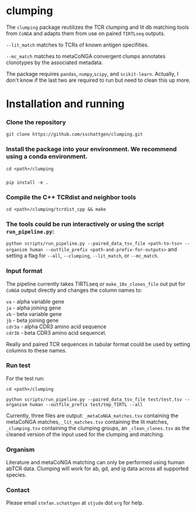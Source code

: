 # clumping

The `clumping` package reutilizes the TCR clumping and lit db matching tools from `CoNGA` and adapts them from use on paired `TIRTLseq` outputs.

`--lit_match` matches to TCRs of known antigen specifities.

`--mc_match` matches to metaCoNGA convergent clumps annotates clonotypes by the associated metadata.

The package requires `pandas`, `numpy`,`scipy`, and `scikit-learn`. Actually, I don't know if the last two are required to run but need to clean this up more.

# Installation and running

### Clone the repository

`git clone https://github.com/sschattgen/clumping.git`

### Install the package into your environment. We recommend using a conda environment.

`cd <path>/clumping`
###
`pip install -e .`

### Compile the C++ TCRdist and neighbor tools

`cd <path>/clumping/tcrdist_cpp && make`


### The tools could be run interactively or using the script `run_pipeline.py`:

`python scripts/run_pipeline.py --paired_data_tsv_file <path-to-tsv> --organism human --outfile_prefix <path-and-prefix-for-outputs>` and setting a flag for `--all`, `--clumping`, `--lit_match`, or `--mc_match`.

### Input format

The pipeline currently takes TIRTLseq or `make_10x_clones_file` out put for `CoNGA` output directly and changes the column names to:

`va` - alpha variable gene\
`ja` - alpha joining gene\
`vb` - beta variable gene\
`jb` - beta joining gene\
`cdr3a` - alpha CDR3 amino acid sequence\
`cdr3b` - beta CDR3 amino acid sequence\

Really and paired TCR sequences in tabular format could be used by setting columns to these names.

### Run test

For the test run:

`cd <path>/clumping`

`python scripts/run_pipeline.py --paired_data_tsv_file test/test.tsv --organism human --outfile_prefix test/tmp_TIRTL --all`

Currently, three files are output: `_metaCoNGA_matches.tsv` containing the metaCoNGA matches, `_lit_matches.tsv` containing the lit matches, `_clumping.tsv` containing the clumping groups, an `_clean_clones.tsv` as the cleaned version of the input used for the clumping and matching.

### Organism

Literature and metaCoNGA matching can only be performed using human abTCR data. Clumping will work for ab, gd, and ig data across all supported species.

### Contact 

Please email `stefan.schattgen` at `stjude` dot `org` for help. 

